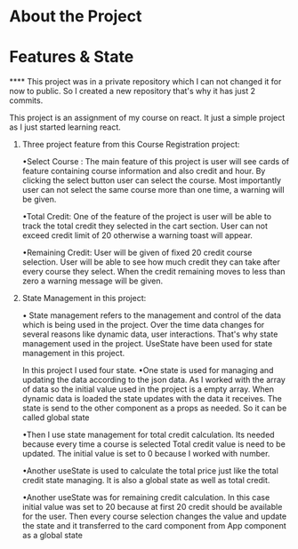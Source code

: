 # About the Project
# Features & State


**** This project was in a private repository which I can not changed it for now to public. So I created a new repository that's why it has just 2 commits.

This project is an assignment of my course on react. It just a simple project as I just started learning react.

1. Three project feature from this Course Registration project:

   •Select Course :  The main feature of this project is user will  see cards of feature containing course information and also credit and hour. By clicking the select button user can select the course. Most importantly user can not select the same course more than one time, a warning will be given.

   •Total Credit:  One of the feature of the project is user will be able to track the total credit they selected in the cart section. User can not exceed credit limit of 20 otherwise a warning toast will appear.


   •Remaining Credit:  User will be given of fixed 20 credit course selection. User will be able to see how much credit they can take after every course they select. When the credit remaining moves to less than zero a warning message will be given.


2. State Management in this project: 

   • State management refers to the management and control of the data which is being used in the project. Over the time data changes for several reasons like dynamic data, user interactions. That's why state management used in the project. UseState have been used for state management in this project.

   In this project I used four state.
   •One state is used for managing and updating the data according to the json data. As I worked with the array of data so the initial value used in the project is a empty array. When dynamic data is loaded the state updates with the data it receives. The state is send to the other component as a props as needed. So it can be called global state

   •Then I use state management for total credit calculation. Its needed because every time a course is selected Total credit value is need to be updated. The initial value is set to 0 because I worked with number.

   •Another useState is used to calculate the total price just like the total credit state managing. It is also a global state as well as total credit.

   •Another useState was for remaining credit calculation. In this case initial value was set to 20 because at first 20 credit should be available for the user. Then every course selection changes the value and update the state and it transferred to the card component from App component as a global state

